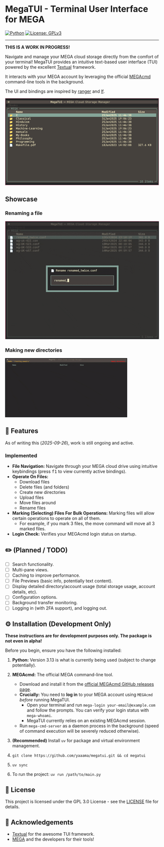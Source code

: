# MegaTUI - Terminal User Interface for MEGA

[![Python](https://img.shields.io/badge/Python-FFD43B?style=for-the-badge&logo=python&logoColor=blue)](https://www.python.org/)
[![License: GPLv3](https://img.shields.io/badge/GPL--3.0-red?style=for-the-badge)](https://opensource.org/license/gpl-3-0)

---

**THIS IS A WORK IN PROGRESS!**

Navigate and manage your MEGA cloud storage directly from the comfort of your
terminal! MegaTUI provides an intuitive text-based user interface (TUI)
powered by the excellent [Textual](https://github.com/Textualize/textual)
framework.

It interacts with your MEGA account by leveraging the official
[MEGAcmd](https://github.com/meganz/MEGAcmd) command-line tools in the
background.

The UI and bindings are inspired by [ranger](https://github.com/ranger/ranger) and
[lf](https://github.com/gokcehan/lf).

![megatui screenshot](./assets/screenshot.png)

## Showcase

### Renaming a file

![Renaming a file demonstration](./assets/demo/rename-file.gif)

### Making new directories

![Making directories demonstration](./assets/demo/make_directories.gif)

## 🪷 Features

As of writing this (_2025-09-26_), work is still ongoing and active.

### Implemented

- **File Navigation:** Navigate through your MEGA cloud drive using intuitive keybindings (press <kbd>f1</kbd> to view currently active bindings).
- **Operate On Files:**
  - Download files
  - Delete files (and folders)
  - Create new directories
  - Upload files
  - Move files around
  - Rename files
- **Marking (Selecting) Files For Bulk Operations:** Marking files will allow certain operations to operate on all of them.
  - For example, if you mark 3 files, the move command will move all 3 marked files.
- **Login Check:** Verifies your MEGAcmd login status on startup.

## ✏️ (Planned / TODO)

- [ ] Search functionality.
- [ ] Multi-pane views.
- [ ] Caching to improve performance.
- [ ] File Previews (basic info, potentially text content).
- [ ] Display detailed directory/account usage (total storage usage, account details, etc).
- [ ] Configuration options.
- [ ] Background transfer monitoring.
- [ ] Logging in (with 2FA support), and logging out.

## ⚙️ Installation (Development Only)

**These instructions are for development purposes only. The package is not even in alpha!**

Before you begin, ensure you have the following installed:

1.  **Python:** Version 3.13 is what is currently being used (subject to change potentially).
2.  **MEGAcmd:** The official MEGA command-line tool.
    - Download and install it from the [official MEGAcmd GitHub releases page](https://github.com/meganz/MEGAcmd/releases).
    - **Crucially:** You need to **log in** to your MEGA account using `MEGAcmd`
      _before_ running MegaTUI.
      - Open your terminal and run `mega-login your-email@example.com` and follow the prompts.
        You can verify your login status with `mega-whoami`.
      - MegaTUI currently relies on an existing MEGAcmd session.
    - Run `mega-cmd-server` as a daemon process in the background (speed of
      command execution will be severely reduced otherwise).

3.  **(Recommended)** Install `uv` for package and virtual environment management.
4.  `git clone https://github.com/yaaama/megatui.git && cd megatui`
5.  `uv sync`
6.  To run the project: `uv run /path/to/main.py`

## 📄 License

This project is licensed under the GPL 3.0 License - see the [LICENSE](LICENSE) file for details.

## 🙏 Acknowledgements

- [Textual](https://github.com/Textualize/textual) for the awesome TUI framework.
- [MEGA](https://mega.nz/) and the developers for their tools!
